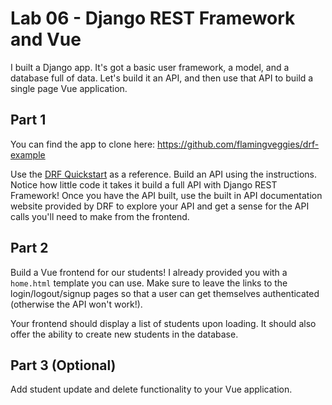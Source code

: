 # Lab 06 - Django REST Framework and Vue

I built a Django app. It's got a basic user framework, a model, and a database full of data. Let's build it an API, and then use that API to build a single page Vue application.

## Part 1

You can find the app to clone here: https://github.com/flamingveggies/drf-example

Use the [DRF Quickstart](https://www.django-rest-framework.org/tutorial/quickstart/) as a reference. Build an API using the instructions. Notice how little code it takes it build a full API with Django REST Framework! Once you have the API built, use the built in API documentation website provided by DRF to explore your API and get a sense for the API calls you'll need to make from the frontend.

## Part 2

Build a Vue frontend for our students! I already provided you with a `home.html` template you can use. Make sure to leave the links to the login/logout/signup pages so that a user can get themselves authenticated (otherwise the API won't work!).

Your frontend should display a list of students upon loading. It should also offer the ability to create new students in the database.

## Part 3 (Optional)

Add student update and delete functionality to your Vue application.

